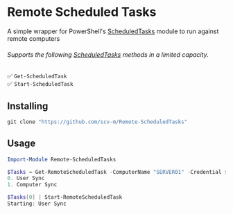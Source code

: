 # Remote Scheduled Tasks

A simple wrapper for PowerShell's [ScheduledTasks](https://docs.microsoft.com/en-us/powershell/module/scheduledtasks/?view=win10-ps) module to run against remote computers

###### Supports the following [ScheduledTasks](https://docs.microsoft.com/en-us/powershell/module/scheduledtasks/?view=win10-ps) methods in a limited capacity.

✅ `Get-ScheduledTask`  
✅ `Start-ScheduledTask`

## Installing

```powershell
git clone "https://github.com/scv-m/Remote-ScheduledTasks"
```

## Usage

```powershell
Import-Module Remote-ScheduledTasks

$Tasks = Get-RemoteScheduledTask -ComputerName "SERVER01" -Credential $(Get-Credential)
0. User Sync
1. Computer Sync

$Tasks[0] | Start-RemoteScheduledTask
Starting: User Sync
```
